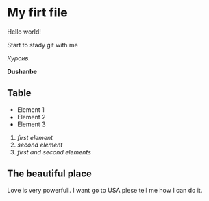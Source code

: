 # My firt file

Hello world!

Start to stady git with me

_Курсив._

**Dushanbe**

## Table

- Element 1
- Element 2
- Element 3

1. _first element_
2. _second element_
3. _first and second elements_

## The beautiful place
Love is very powerfull. I want go to USA plese tell me how I can do it.

